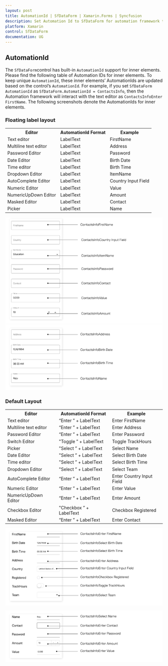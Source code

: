 ```yaml
---
layout: post
title: AutomationId | SfDataForm | Xamarin.Forms | Syncfusion
description: Set Automation Id to SfDataForm for automation framework to find and interact with control inner elements.
platform: Xamarin
control: SfDataForm
documentation: UG
---
```


## AutomationId

The `SfDataForm`control has built-in `AutomationId` support for inner elements. Please find the following table of Automation IDs for inner elements. To keep unique `AutomationId`, these inner elements’ AutomationIds are updated based on the control’s `AutomationId`.  For example, if you set `SfDataForm` `AutomationId` as `SfDataForm.AutomationId = ContactsInfo`, then the Automation framework will interact with the text editor as `ContactsInfoEnter  FirstName`. The following screenshots denote the AutomationIds for inner elements.

### Floating label layout

<table>
<tr>
<th align="center" >Editor</th>
<th align="center" >AutomationId Format</th>
<th align="center" >Example</th>
</tr>

<tr>
<td>Text editor</td>
<td>LabelText</td>
<td>FirstName</td>
</tr>

<tr>
<td>Multiline text editor</td>
<td>LabelText</td>
<td>Address</td>
</tr>

<tr>
<td>Password Editor</td>
<td>LabelText</td>
<td>Password</td>
</tr>

<tr>
<td>Date Editor</td>
<td>LabelText</td>
<td>Birth Date</td>
</tr>

<tr>
<td>Time editor</td>
<td>LabelText</td>
<td>Birth Time</td>
</tr>

<tr>
<td>Dropdown Editor</td>
<td>LabelText</td>
<td>ItemName</td>
</tr>

<tr>
<td>AutoComplete Editor</td>
<td>LabelText</td>
<td>Country  Input Field</td>
</tr>

<tr>
<td>Numeric Editor</td>
<td>LabelText</td>
<td>Value</td>
</tr>

<tr>
<td>NumericUpDown Editor</td>
<td>LabelText</td>
<td>Amount</td>
</tr>

<tr>
<td>Masked Editor</td>
<td>LabelText</td>
<td>Contact</td>
</tr>

<tr>
<td>Picker</td>
<td>LabelText</td>
<td>Name</td>
</tr>

</table>

![AutomationId support Floating label layout in Xamarin.Forms DataForm](SfDataForm_images/xamarin-forms-dataform-floatinglabel-layout.png)
![AutomationId support Floating label layout in Xamarin.Forms DataForm](SfDataForm_images/xamarin-forms-dataform-floating-label-layout.png)

### Default Layout

<table>
<tr>
<th align="center" >Editor</th>
<th align="center" >AutomationId Format</th>
<th align="center" >Example</th>
</tr>

<tr>
<td>Text editor</td>
<td>“Enter ” + LabelText</td>
<td>Enter FirstName</td>
</tr>

<tr>
<td>Multiline text editor</td>
<td>“Enter ” + LabelText</td>
<td>Enter Address</td>
</tr>

<tr>
<td>Password Editor</td>
<td>“Enter ” + LabelText</td>
<td>Enter Password</td>
</tr>

<tr>
<td>Switch Editor</td>
<td>"Toggle ” + LabelText</td>
<td>Toggle TrackHours</td>
</tr>

<tr>
<td>Picker</td>
<td>"Select ” + LabelText</td>
<td>Select Name</td>
</tr>

<tr>
<td>Date Editor</td>
<td>"Select ” + LabelText</td>
<td>Select Birth Date</td>
</tr>

<tr>
<td>Time editor</td>
<td>"Select ” + LabelText</td>
<td>Select Birth Time</td>
</tr>

<tr>
<td>Dropdown Editor</td>
<td>"Select ” + LabelText</td>
<td>Select  Team</td>
</tr>

<tr>
<td>AutoComplete Editor</td>
<td>“Enter ” + LabelText</td>
<td>Enter Country Input Field</td>
</tr>

<tr>
<td>Numeric Editor</td>
<td>“Enter ” + LabelText</td>
<td>Enter Value</td>
</tr>

<tr>
<td>NumericUpDown Editor</td>
<td>“Enter ” + LabelText</td>
<td>Enter Amount</td>
</tr>

<tr>
<td>Checkbox Editor</td>
<td>"Checkbox ” + LabelText</td>
<td>Checkbox Registered</td>
</tr>

<tr>
<td>Masked Editor</td>
<td>“Enter ” + LabelText</td>
<td>Enter Contact</td>
</tr>

</table>

![AutomationId support Default layout in Xamarin.Forms DataForm](SfDataForm_images/xamarin-forms-dataform-default-layout.png)

![AutomationId support Default layout in Xamarin.Forms DataForm](SfDataForm_images/xamarin-forms-dataform-defaultlayout.png)

